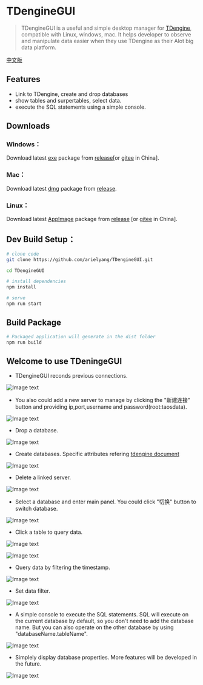 # TDengineGUI

> TDengineGUI is a useful and simple desktop manager for [TDengine](https://github.com/taosdata/TDengine), compatible with Linux, windows, mac. It helps developer to observe and manipulate data easier when they use TDengine as their Alot big data platform.

[中文版](https://github.com/arielyang/TDengineGUI/blob/main/README_.md)
## Features
- Link to TDengine, create and drop databases
- show tables and surpertables, select data.
- execute the SQL statements using a simple console.

## Downloads

### Windows：

Download latest [exe](https://github.com/arielyang/TDengineGUI/releases/tag/1.0.3) package from [release](https://github.com/arielyang/TDengineGUI/releases/tag/1.0.3)[or [gitee](https://gitee.com/skyebaobao/TDengineGUI/releases/1.0.3) in China].

### Mac：
Download latest [dmg](https://github.com/arielyang/TDengineGUI/releases/tag/1.0.3) package from [release](https://github.com/arielyang/TDengineGUI/releases/tag/1.0.3).

### Linux：
Download latest [AppImage](https://github.com/arielyang/TDengineGUI/releases/tag/1.0.3) package from [release](https://github.com/arielyang/TDengineGUI/releases/tag/1.0.3) [or [gitee](https://gitee.com/skyebaobao/TDengineGUI/releases/1.0.3) in China].


## Dev Build Setup：
```bash
# clone code 
git clone https://github.com/arielyang/TDengineGUI.git

cd TDengineGUI

# install dependencies
npm install

# serve
npm run start
```

## Build Package
```bash
# Packaged application will generate in the dist folder
npm run build 
```

## Welcome to use TDeningeGUI

- TDengineGUI reconds previous connections.

![Image text](https://github.com/arielyang/TDengineGUI/blob/main/_img/1.png)

- You also could add a new server to manage by clicking the "新建连接" button and providing ip,port,username and password(root:taosdata).

![Image text](https://github.com/arielyang/TDengineGUI/blob/main/_img/2.png)

- Drop a database.

![Image text](https://github.com/arielyang/TDengineGUI/blob/main/_img/3.png)

- Create databases. Specific attributes refering [tdengine document](https://www.taosdata.com/cn/documentation/taos-sql#management)

![Image text](https://github.com/arielyang/TDengineGUI/blob/main/_img/5.png)

- Delete a linked server.

![Image text](https://github.com/arielyang/TDengineGUI/blob/main/_img/6.png)

- Select a database and enter main panel. You could click "切换" button to switch database.

![Image text](https://github.com/arielyang/TDengineGUI/blob/main/_img/7.png)

- Click a table to query data.

![Image text](https://github.com/arielyang/TDengineGUI/blob/main/_img/8.png)

![Image text](https://github.com/arielyang/TDengineGUI/blob/main/_img/11.png)

- Query data by filtering the timestamp.

![Image text](https://github.com/arielyang/TDengineGUI/blob/main/_img/9.png)

- Set data filter.

![Image text](https://github.com/arielyang/TDengineGUI/blob/main/_img/10.png)

- A simple console to execute the SQL statements. SQL will execute on the current database by default, so you don't need to add the database name. But you can also operate on the other database by using "databaseName.tableName".

![Image text](https://github.com/arielyang/TDengineGUI/blob/main/_img/12.png)

- Simplely display database properties. More features will be developed in the future.

![Image text](https://github.com/arielyang/TDengineGUI/blob/main/_img/14.png)
